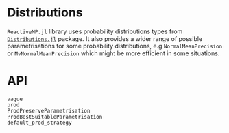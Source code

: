 # Distributions

`ReactiveMP.jl` library uses probability distributions types from [`Distributions.jl`](https://github.com/JuliaStats/Distributions.jl) package. It also provides a wider range of possible parametrisations for some probability distributions, e.g `NormalMeanPrecision` or `MvNormalMeanPrecision` which might be more efficient in some situations.

# API

```@docs
vague
prod
ProdPreserveParametrisation
ProdBestSuitableParametrisation
default_prod_strategy
```